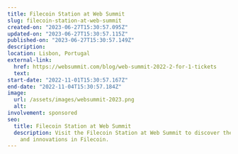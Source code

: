 ```yaml
---
title: Filecoin Station at Web Summit
slug: filecoin-station-at-web-summit
created-on: "2023-06-27T15:30:57.095Z"
updated-on: "2023-06-27T15:30:57.115Z"
published-on: "2023-06-27T15:30:57.149Z"
description:
location: Lisbon, Portugal
external-link:
  href: https://websummit.com/blog/web-summit-2022-2-for-1-tickets
  text:
start-date: "2022-11-01T15:30:57.167Z"
end-date: "2022-11-04T15:30:57.184Z"
image:
  url: /assets/images/websummit-2023.png
  alt:
involvement: sponsored
seo:
  title: Filecoin Station at Web Summit
  description: Visit the Filecoin Station at Web Summit to discover the latest updates
    and innovations in Filecoin.
---
```

